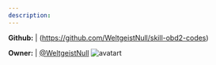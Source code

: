 ```yaml
---
description: 
---
```



**Github:** | (https://github.com/WeltgeistNull/skill-obd2-codes)

**Owner:** | [@WeltgeistNull](https://github.com/WeltgeistNull) ![avatart](https://avatars1.githubusercontent.com/u/33769287?v=4)

